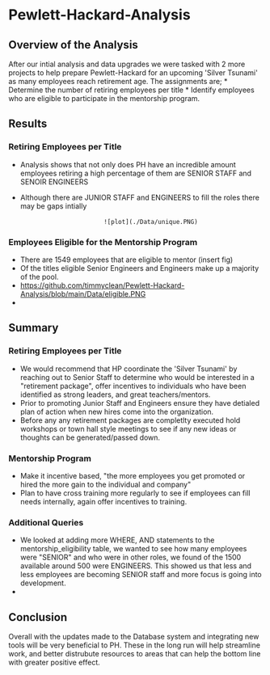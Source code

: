 # Pewlett-Hackard-Analysis
## Overview of the Analysis
After our intial analysis and data upgrades we were tasked with 2 more projects to help prepare Pewlett-Hackard for an upcoming 'Silver Tsunami' as many employees reach retirement age. The assignments are;
    * Determine the number of retiring employees per title
    * Identify employees who are eligible to participate in the mentorship program.

## Results

### Retiring Employees per Title
  - Analysis shows that not only does PH have an incredible amount employees retiring a 
    high percentage of them are SENIOR STAFF and SENOIR ENGINEERS                                                                                   
  - Although there are JUNIOR STAFF and ENGINEERS to fill the roles there may be gaps intially
                              
                               ![plot](./Data/unique.PNG)
  
  
### Employees Eligible for the Mentorship Program
  - There are 1549 employees that are eligible to mentor (insert fig) 
  - Of the titles eligible Senior Engineers and Engineers make up a majority of the pool. 
  - https://github.com/timmyclean/Pewlett-Hackard-Analysis/blob/main/Data/eligible.PNG                 
  -
## Summary

### Retiring Employees per Title
  - We would recommend that HP coordinate the 'Silver Tsunami' by reaching out to 
  Senior Staff to determine who would be interested in a "retirement package", 
  offer incentives to individuals who have been identified as strong leaders, and great teachers/mentors. 
  - Prior to promoting Junior Staff and Engineers ensure they have detialed
  plan of action when new hires come into the organization. 
  - Before any any retirement packages are completlty executed hold workshops or
  town hall style meetings to see if any new ideas or thoughts can be generated/passed down.
### Mentorship Program
  - Make it incentive based, "the more employees you get promoted or hired the more gain to the individual and company" 
  - Plan to have cross training more regularly to see if employees can fill needs internally, again offer incentives to training. 
### Additional Queries
  - We looked at adding more WHERE, AND statements to the mentorship_eligibility table, we wanted to see how many employees were "SENIOR" and who were in other roles, we found of the 1500 available around 500 were ENGINEERS. This showed us that less and less employees are becoming SENIOR staff and more focus is going into development. 
  - 
  
## Conclusion
Overall with the updates made to the Database system and integrating new tools will be very beneficial to PH. These in the long run will help streamline work, and better distrubute resources to areas that can help the bottom line with greater positive effect.
